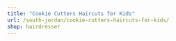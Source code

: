 ```yaml
---
title: "Cookie Cutters Haircuts for Kids"
url: /south-jordan/cookie-cutters-haircuts-for-kids/
shop: hairdresser
---
```

